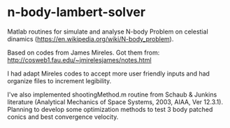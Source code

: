 # n-body-lambert-solver

Matlab routines for simulate and analyse N-body Problem on celestial 
dinamics (https://en.wikipedia.org/wiki/N-body_problem).


Based on codes from James Mireles. Got them from:
http://cosweb1.fau.edu/~jmirelesjames/notes.html


I had adapt Mireles codes to accept more user friendly inputs and had organize
files to increment legibility.


I've also implemented shootingMethod.m routine from Schaub & Junkins literature
(Analytical Mechanics of Space Systems, 2003, AIAA, Ver 12.3.1). 
Planning to develop some optimization methods to test 3 body patched conics
and best convergence velocity.
